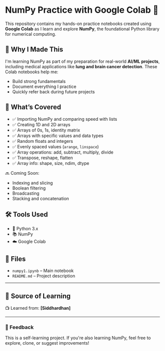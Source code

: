 # NumPy Practice with Google Colab 🧮

This repository contains my hands-on practice notebooks created using **Google Colab** as I learn and explore **NumPy**, the foundational Python library for numerical computing.

## 📌 Why I Made This

I'm learning NumPy as part of my preparation for real-world **AI/ML projects**, including medical applications like **lung and brain cancer detection**. These Colab notebooks help me:
- Build strong fundamentals
- Document everything I practice
- Quickly refer back during future projects

## 🚀 What’s Covered

- ✅ Importing NumPy and comparing speed with lists
- ✅ Creating 1D and 2D arrays
- ✅ Arrays of 0s, 1s, identity matrix
- ✅ Arrays with specific values and data types
- ✅ Random floats and integers
- ✅ Evenly spaced values (`arange`, `linspace`)
- ✅ Array operations: add, subtract, multiply, divide
- ✅ Transpose, reshape, flatten
- ✅ Array info: shape, size, ndim, dtype

🔜 Coming Soon:
- Indexing and slicing
- Boolean filtering
- Broadcasting
- Stacking and concatenation

## 🛠️ Tools Used

- 🧪 Python 3.x
- 📚 NumPy
- ☁️ Google Colab
  
## 📁 Files

- `numpy1.ipynb` – Main notebook
- `README.md` – Project description

---

## 🧠 Source of Learning

📺 Learned from: **[Siddhardhan]**


---

### 📣 Feedback

This is a self-learning project. If you're also learning NumPy, feel free to explore, clone, or suggest improvements!



